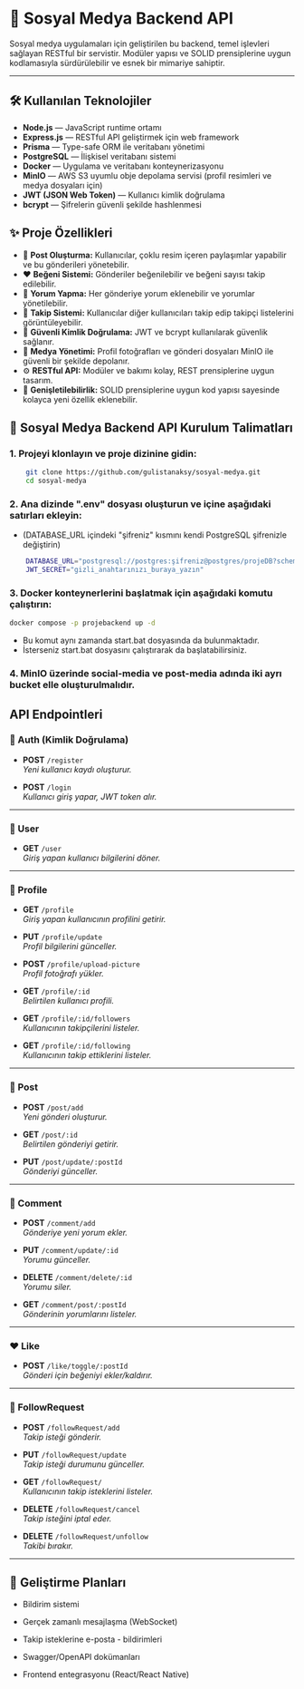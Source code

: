 # 🚀 Sosyal Medya Backend API

Sosyal medya uygulamaları için geliştirilen bu backend, temel işlevleri sağlayan RESTful bir servistir. Modüler yapısı ve SOLID prensiplerine uygun kodlamasıyla sürdürülebilir ve esnek bir mimariye sahiptir.

---
## 🛠️ Kullanılan Teknolojiler

- **Node.js** — JavaScript runtime ortamı  
- **Express.js** — RESTful API geliştirmek için web framework  
- **Prisma** — Type-safe ORM ile veritabanı yönetimi  
- **PostgreSQL** — İlişkisel veritabanı sistemi  
- **Docker** — Uygulama ve veritabanı konteynerizasyonu  
- **MinIO** — AWS S3 uyumlu obje depolama servisi (profil resimleri ve medya dosyaları için)  
- **JWT (JSON Web Token)** — Kullanıcı kimlik doğrulama  
- **bcrypt** — Şifrelerin güvenli şekilde hashlenmesi  


## ✨ Proje Özellikleri

- 📝 **Post Oluşturma:** Kullanıcılar, çoklu resim içeren paylaşımlar yapabilir ve bu gönderileri yönetebilir.
- ❤️ **Beğeni Sistemi:** Gönderiler beğenilebilir ve beğeni sayısı takip edilebilir.  
- 💬 **Yorum Yapma:** Her gönderiye yorum eklenebilir ve yorumlar yönetilebilir.  
- 👥 **Takip Sistemi:** Kullanıcılar diğer kullanıcıları takip edip takipçi listelerini görüntüleyebilir.  
- 🔐 **Güvenli Kimlik Doğrulama:** JWT ve bcrypt kullanılarak güvenlik sağlanır.
- 📁 **Medya Yönetimi:** Profil fotoğrafları ve gönderi dosyaları MinIO ile güvenli bir şekilde depolanır.  
- ⚙️ **RESTful API:** Modüler ve bakımı kolay, REST prensiplerine uygun tasarım.  
- 🔄 **Genişletilebilirlik:** SOLID prensiplerine uygun kod yapısı sayesinde kolayca yeni özellik eklenebilir.  


## 🚀 Sosyal Medya Backend API Kurulum Talimatları

### 1. Projeyi klonlayın ve proje dizinine gidin:
```sh
    git clone https://github.com/gulistanaksy/sosyal-medya.git
    cd sosyal-medya
```

### 2. Ana dizinde ".env" dosyası oluşturun ve içine    aşağıdaki satırları ekleyin:
- (DATABASE_URL içindeki "şifreniz" kısmını kendi PostgreSQL şifrenizle değiştirin)
```sh
    DATABASE_URL="postgresql://postgres:şifreniz@postgres/projeDB?schema=public&connection_limit=5&pool_timeout=2"
    JWT_SECRET="gizli_anahtarınızı_buraya_yazın"
```


### 3. Docker konteynerlerini başlatmak için aşağıdaki komutu çalıştırın:
```sh
docker compose -p projebackend up -d
```
- Bu komut aynı zamanda start.bat dosyasında da bulunmaktadır.
- İsterseniz start.bat dosyasını çalıştırarak da başlatabilirsiniz.

### 4. MinIO üzerinde social-media ve post-media adında iki ayrı bucket elle oluşturulmalıdır.


## API Endpointleri

### 🔐 Auth (Kimlik Doğrulama)

- **POST** `/register`  
  _Yeni kullanıcı kaydı oluşturur._

- **POST** `/login`  
  _Kullanıcı giriş yapar, JWT token alır._

---

### 👤 User

- **GET** `/user`  
  _Giriş yapan kullanıcı bilgilerini döner._

---

### 👥 Profile

- **GET** `/profile`  
  _Giriş yapan kullanıcının profilini getirir._

- **PUT** `/profile/update`  
  _Profil bilgilerini günceller._

- **POST** `/profile/upload-picture`  
  _Profil fotoğrafı yükler._

- **GET** `/profile/:id`  
  _Belirtilen kullanıcı profili._

- **GET** `/profile/:id/followers`  
  _Kullanıcının takipçilerini listeler._

- **GET** `/profile/:id/following`  
  _Kullanıcının takip ettiklerini listeler._

---

### 📝 Post

- **POST** `/post/add`  
  _Yeni gönderi oluşturur._

- **GET** `/post/:id`  
  _Belirtilen gönderiyi getirir._

- **PUT** `/post/update/:postId`  
  _Gönderiyi günceller._

---

### 💬 Comment

- **POST** `/comment/add`  
  _Gönderiye yeni yorum ekler._

- **PUT** `/comment/update/:id`  
  _Yorumu günceller._

- **DELETE** `/comment/delete/:id`  
  _Yorumu siler._

- **GET** `/comment/post/:postId`  
  _Gönderinin yorumlarını listeler._

---

### ❤️ Like

- **POST** `/like/toggle/:postId`  
  _Gönderi için beğeniyi ekler/kaldırır._

---

### 🤝 FollowRequest

- **POST** `/followRequest/add`  
  _Takip isteği gönderir._

- **PUT** `/followRequest/update`  
  _Takip isteği durumunu günceller._

- **GET** `/followRequest/`  
  _Kullanıcının takip isteklerini listeler._

- **DELETE** `/followRequest/cancel`  
  _Takip isteğini iptal eder._

- **DELETE** `/followRequest/unfollow`  
  _Takibi bırakır._

---

## 🚀 Geliştirme Planları

- Bildirim sistemi

- Gerçek zamanlı mesajlaşma (WebSocket)

- Takip isteklerine e-posta - bildirimleri

- Swagger/OpenAPI dokümanları

- Frontend entegrasyonu (React/React Native)
